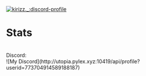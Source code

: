 <a href="https://discord.com/users/773704914589188187">
        <img src="https://discord.c99.nl/widget/theme-3/773704914589188187.png" alt="kirizz._:discord-profile"/>
</a>


# Stats
<br>
Discord:<br>
![My Discord](http://utopia.pylex.xyz:10419/api/profile?userid=773704914589188187)<br>

